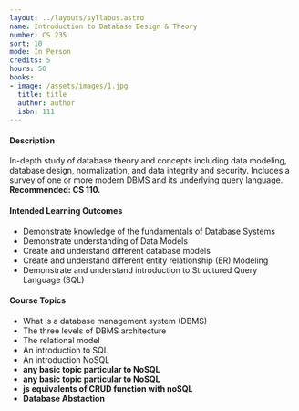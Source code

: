 ```yaml
---
layout: ../layouts/syllabus.astro
name: Introduction to Database Design & Theory
number: CS 235
sort: 10
mode: In Person
credits: 5
hours: 50
books:
- image: /assets/images/1.jpg
  title: title
  author: author
  isbn: 111
---
```

<!-- Rationale for changes: To add non-relational databases and their methods.
GRISMER: In general these MCOs are general enough to apply to what we do AND what they do on the main campus. What are we missing? I can see that the Topics only cover SQL we should add broad topic areas for NoSql -->
#### Description
In-depth study of database theory and concepts including data modeling, database design, normalization, and data integrity and security. Includes a survey of one or more modern DBMS and its underlying query language. **Recommended: CS 110.**

#### Intended Learning Outcomes
* Demonstrate knowledge of the fundamentals of Database Systems
* Demonstrate understanding of Data Models
* Create and understand different database models
* Create and understand different entity relationship (ER) Modeling
* Demonstrate and understand introduction to Structured Query Language (SQL)

#### Course Topics
* What is a database management system (DBMS)
* The three levels of DBMS architecture
* The relational model
* An introduction to SQL
* An introduction NoSQL
* __any basic topic particular to NoSQL__
* __any basic topic particular to NoSQL__
* __js equivalents of CRUD function with noSQL__
* __Database Abstaction__
